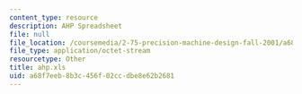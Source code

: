 ```yaml
---
content_type: resource
description: AHP Spreadsheet
file: null
file_location: /coursemedia/2-75-precision-machine-design-fall-2001/a68f7eeb8b3c456f02ccdbe8e62b2681_ahp.xls
file_type: application/octet-stream
resourcetype: Other
title: ahp.xls
uid: a68f7eeb-8b3c-456f-02cc-dbe8e62b2681
---
```


